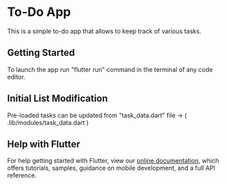 # To-Do App

This is a simple to-do app that allows to keep track of various tasks.

## Getting Started

To launch the app run "flutter run" command in the terminal of any code editor.

## Initial List Modification

Pre-loaded tasks can be updated from "task_data.dart" file -> ( .lib/modules/task_data.dart )

## Help with Flutter

For help getting started with Flutter, view our
[online documentation](https://flutter.dev/docs), which offers tutorials,
samples, guidance on mobile development, and a full API reference.